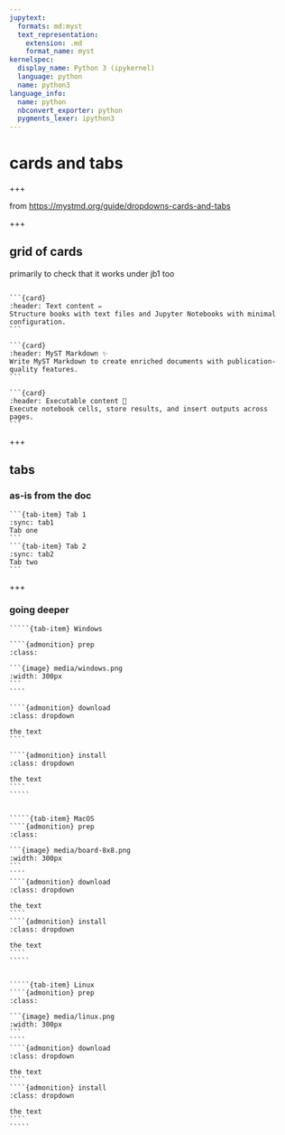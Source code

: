 ```yaml
---
jupytext:
  formats: md:myst
  text_representation:
    extension: .md
    format_name: myst
kernelspec:
  display_name: Python 3 (ipykernel)
  language: python
  name: python3
language_info:
  name: python
  nbconvert_exporter: python
  pygments_lexer: ipython3
---
```


# cards and tabs

+++

from <https://mystmd.org/guide/dropdowns-cards-and-tabs>

+++

## grid of cards

primarily to check that it works under jb1 too

````{grid} 1 1 2 3

```{card}
:header: Text content ✏️
Structure books with text files and Jupyter Notebooks with minimal configuration.
```

```{card}
:header: MyST Markdown ✨
Write MyST Markdown to create enriched documents with publication-quality features.
```

```{card}
:header: Executable content 🔁
Execute notebook cells, store results, and insert outputs across pages.
```
````

+++

## tabs

### as-is from the doc

````{tab-set}
```{tab-item} Tab 1
:sync: tab1
Tab one
```
```{tab-item} Tab 2
:sync: tab2
Tab two
```
````

+++

### going deeper

``````{tab-set}
`````{tab-item} Windows

````{admonition} prep
:class: 

```{image} media/windows.png
:width: 300px
```
````

````{admonition} download
:class: dropdown

the text
````

````{admonition} install
:class: dropdown

the text
````
`````


`````{tab-item} MacOS
````{admonition} prep
:class: 

```{image} media/board-8x8.png
:width: 300px
```
````
````{admonition} download
:class: dropdown

the text
````
````{admonition} install
:class: dropdown

the text
````
`````


`````{tab-item} Linux
````{admonition} prep
:class: 

```{image} media/linux.png
:width: 300px
```
````
````{admonition} download
:class: dropdown

the text
````
````{admonition} install
:class: dropdown

the text
````
`````
``````
